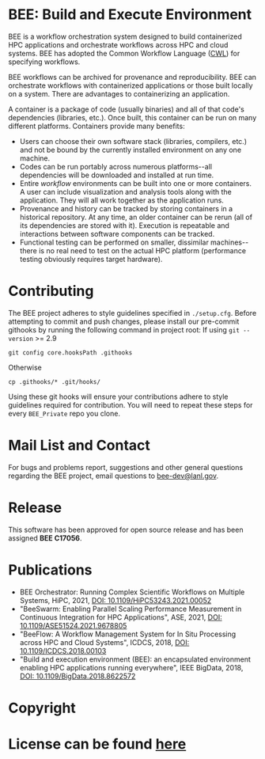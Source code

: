 # BEE: Build and Execute Environment
BEE is a workflow orchestration system designed to build containerized HPC applications and orchestrate workflows across HPC and cloud systems. BEE has adopted the Common Workflow Language ([CWL](https://www.commonwl.org/)) for specifying workflows.

BEE workflows can be archived for provenance and reproducibility. BEE can orchestrate workflows with containerized applications or those built locally on a system. There are advantages to containerizing an application.

A container is a package of code (usually binaries) and all of that code's dependencies (libraries, etc.). Once built, this container can be run on many different platforms.
Containers provide many benefits:

- Users can choose their own software stack (libraries, compilers, etc.) and
not be bound by the currently installed environment on any one machine.
- Codes can be run portably across numerous platforms--all dependencies will be
downloaded and installed at run time.
- Entire _workflow_ environments can be built into one or more containers. A user
can include visualization and analysis tools along with the application. They
will all work together as the application runs.
- Provenance and history can be tracked by storing containers in a historical
repository. At any time, an older container can be rerun (all of its
dependencies are stored with it). Execution is repeatable and interactions
between software components can be tracked.
- Functional testing can be performed on smaller, dissimilar machines--there is
no real need to test on the actual HPC platform (performance testing obviously
requires target hardware).






# Contributing

The BEE project adheres to style guidelines specified in `./setup.cfg`. Before attempting to commit and push changes, please install our pre-commit githooks by running the following command in project root:
If using `git --version` >= 2.9
```
git config core.hooksPath .githooks
```
Otherwise
```
cp .githooks/* .git/hooks/
```
Using these git hooks will ensure your contributions adhere to style guidelines required for contribution. You will need to repeat these steps for every `BEE_Private` repo you clone.

# Mail List and Contact

For bugs and problems report, suggestions and other general questions regarding the BEE project, email questions to [bee-dev@lanl.gov](bee-dev@lanl.gov). 


# Release

This software has been approved for open source release and has been assigned **BEE C17056**.


# Publications

- BEE Orchestrator: Running Complex Scientific Workflows on Multiple Systems, HiPC, 2021, [DOI: 10.1109/HiPC53243.2021.00052](https://doi.org/10.1109/HiPC53243.2021.00052)
- "BeeSwarm: Enabling Parallel Scaling Performance Measurement in Continuous Integration for HPC Applications", ASE, 2021, [DOI: 10.1109/ASE51524.2021.9678805](https://www.computer.org/csdl/proceedings-article/ase/2021/033700b136/1AjTjgnW2pa#:~:text=10.1109/ASE51524.2021.9678805)
- "BeeFlow: A Workflow Management System for In Situ Processing across HPC and Cloud Systems", ICDCS, 2018, [DOI: 10.1109/ICDCS.2018.00103](https://ieeexplore.ieee.org/abstract/document/8416366)
- "Build and execution environment (BEE): an encapsulated environment enabling HPC applications running everywhere", IEEE BigData, 2018, [DOI: 10.1109/BigData.2018.8622572](https://ieeexplore.ieee.org/document/8622572)

# Copyright
License can be found [here](https://github.com/lanl/BEE/blob/master/LICENSE)
=======
